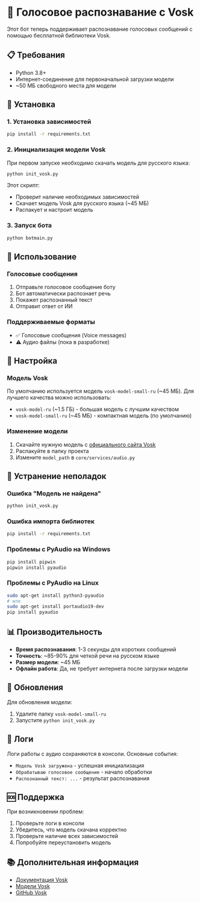 # 🎤 Голосовое распознавание с Vosk

Этот бот теперь поддерживает распознавание голосовых сообщений с помощью бесплатной библиотеки Vosk.

## 📋 Требования

- Python 3.8+
- Интернет-соединение для первоначальной загрузки модели
- ~50 МБ свободного места для модели

## 🚀 Установка

### 1. Установка зависимостей

```bash
pip install -r requirements.txt
```

### 2. Инициализация модели Vosk

При первом запуске необходимо скачать модель для русского языка:

```bash
python init_vosk.py
```

Этот скрипт:
- Проверит наличие необходимых зависимостей
- Скачает модель Vosk для русского языка (~45 МБ)
- Распакует и настроит модель

### 3. Запуск бота

```bash
python botmain.py
```

## 🎯 Использование

### Голосовые сообщения

1. Отправьте голосовое сообщение боту
2. Бот автоматически распознает речь
3. Покажет распознанный текст
4. Отправит ответ от ИИ

### Поддерживаемые форматы

- ✅ Голосовые сообщения (Voice messages)
- ⚠️ Аудио файлы (пока в разработке)

## 🔧 Настройка

### Модель Vosk

По умолчанию используется модель `vosk-model-small-ru` (~45 МБ). Для лучшего качества можно использовать:

- `vosk-model-ru` (~1.5 ГБ) - большая модель с лучшим качеством
- `vosk-model-small-ru` (~45 МБ) - компактная модель (по умолчанию)

### Изменение модели

1. Скачайте нужную модель с [официального сайта Vosk](https://alphacephei.com/vosk/models)
2. Распакуйте в папку проекта
3. Измените `model_path` в `core/services/audio.py`

## 🐛 Устранение неполадок

### Ошибка "Модель не найдена"

```bash
python init_vosk.py
```

### Ошибка импорта библиотек

```bash
pip install -r requirements.txt
```

### Проблемы с PyAudio на Windows

```bash
pip install pipwin
pipwin install pyaudio
```

### Проблемы с PyAudio на Linux

```bash
sudo apt-get install python3-pyaudio
# или
sudo apt-get install portaudio19-dev
pip install pyaudio
```

## 📊 Производительность

- **Время распознавания**: 1-3 секунды для коротких сообщений
- **Точность**: ~85-90% для четкой речи на русском языке
- **Размер модели**: ~45 МБ
- **Офлайн работа**: Да, не требует интернета после загрузки модели

## 🔄 Обновления

Для обновления модели:

1. Удалите папку `vosk-model-small-ru`
2. Запустите `python init_vosk.py`

## 📝 Логи

Логи работы с аудио сохраняются в консоли. Основные события:

- `Модель Vosk загружена` - успешная инициализация
- `Обрабатываю голосовое сообщение` - начало обработки
- `Распознанный текст: ...` - результат распознавания

## 🆘 Поддержка

При возникновении проблем:

1. Проверьте логи в консоли
2. Убедитесь, что модель скачана корректно
3. Проверьте наличие всех зависимостей
4. Попробуйте переустановить модель

## 📚 Дополнительная информация

- [Документация Vosk](https://alphacephei.com/vosk/)
- [Модели Vosk](https://alphacephei.com/vosk/models)
- [GitHub Vosk](https://github.com/alphacep/vosk-api) 